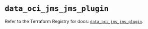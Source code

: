 # `data_oci_jms_jms_plugin`

Refer to the Terraform Registry for docs: [`data_oci_jms_jms_plugin`](https://registry.terraform.io/providers/oracle/oci/7.19.0/docs/data-sources/jms_jms_plugin).

